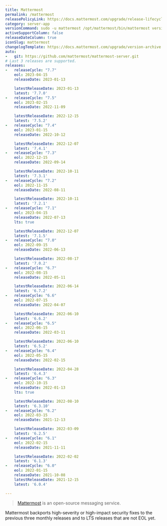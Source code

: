 ```yaml
---
title: Mattermost
permalink: /mattermost
releasePolicyLink: https://docs.mattermost.com/upgrade/release-lifecycle.html
category: server-app
versionCommand: sudo -u mattermost /opt/mattermost/bin/mattermost version
activeSupportColumn: false
releaseDateColumn: true
iconSlug: mattermost
changelogTemplate: https://docs.mattermost.com/upgrade/version-archive.html
auto:
-   git: https://github.com/mattermost/mattermost-server.git
# Last 3 releases are supported.
releases:
-   releaseCycle: "7.7"
    eol: 2023-04-15
    releaseDate: 2023-01-13

    latestReleaseDate: 2023-01-13
    latest: '7.7.0'
-   releaseCycle: "7.5"
    eol: 2023-02-15
    releaseDate: 2022-11-09

    latestReleaseDate: 2022-12-15
    latest: '7.5.2'
-   releaseCycle: "7.4"
    eol: 2023-01-15
    releaseDate: 2022-10-12

    latestReleaseDate: 2022-12-07
    latest: '7.4.1'
-   releaseCycle: "7.3"
    eol: 2022-12-15
    releaseDate: 2022-09-14

    latestReleaseDate: 2022-10-11
    latest: '7.3.1'
-   releaseCycle: "7.2"
    eol: 2022-11-15
    releaseDate: 2022-08-11

    latestReleaseDate: 2022-10-11
    latest: '7.2.1'
-   releaseCycle: "7.1"
    eol: 2023-04-15
    releaseDate: 2022-07-13
    lts: true

    latestReleaseDate: 2022-12-07
    latest: '7.1.5'
-   releaseCycle: "7.0"
    eol: 2022-09-15
    releaseDate: 2022-06-13

    latestReleaseDate: 2022-08-17
    latest: '7.0.2'
-   releaseCycle: "6.7"
    eol: 2022-08-15
    releaseDate: 2022-05-11

    latestReleaseDate: 2022-06-14
    latest: '6.7.2'
-   releaseCycle: "6.6"
    eol: 2022-07-15
    releaseDate: 2022-04-07

    latestReleaseDate: 2022-06-10
    latest: '6.6.2'
-   releaseCycle: "6.5"
    eol: 2022-06-15
    releaseDate: 2022-03-11

    latestReleaseDate: 2022-06-10
    latest: '6.5.2'
-   releaseCycle: "6.4"
    eol: 2022-05-15
    releaseDate: 2022-02-15

    latestReleaseDate: 2022-04-28
    latest: '6.4.3'
-   releaseCycle: "6.3"
    eol: 2022-10-15
    releaseDate: 2022-01-13
    lts: true

    latestReleaseDate: 2022-08-10
    latest: '6.3.10'
-   releaseCycle: "6.2"
    eol: 2022-03-15
    releaseDate: 2021-12-13

    latestReleaseDate: 2022-03-09
    latest: '6.2.5'
-   releaseCycle: "6.1"
    eol: 2022-02-15
    releaseDate: 2021-11-11

    latestReleaseDate: 2022-02-02
    latest: '6.1.3'
-   releaseCycle: "6.0"
    eol: 2022-01-15
    releaseDate: 2021-10-08
    latestReleaseDate: 2021-12-15
    latest: '6.0.4'

---
```


> [Mattermost](https://mattermost.com/) is an open-source messaging service.

Mattermost backports high-severity or high-impact security fixes to the previous three monthly releases
and to LTS releases that are not EOL yet.
